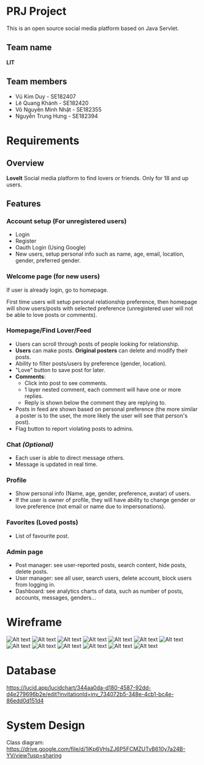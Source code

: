 # PRJ Project

This is an open source social media platform based on Java Servlet.

## Team name
**LIT**

## Team members
- Vũ Kim Duy - SE182407
- Lê Quang Khánh - SE182420
- Võ Nguyên Minh Nhật - SE182355
- Nguyễn Trung Hưng - SE182394

# Requirements

## Overview
**LoveIt**
Social media platform to find lovers or friends. Only for 18 and up users.

## Features
### Account setup (For unregistered users)
 - Login
 - Register
 - Oauth Login (Using Google)
 - New users, setup personal info such as name, age, email, location, gender, preferred gender.

### Welcome page (for new users)
If user is already login, go to homepage.

First time users will setup personal relationship preference, 
then homepage will show users/posts with selected preference (unregistered user will not be able to love posts or comments).

### Homepage/Find Lover/Feed
- Users can scroll through posts of people looking for relationship.
- **Users** can make posts. **Original posters** can delete and modify their posts.
- Ability to filter posts/users by preference (gender, location).
- "Love" button to save post for later.
- **Comments**:
    - Click into post to see comments.
    - 1 layer nested comment, each comment will have one or more replies.
    - Reply is shown below the comment they are replying to.
- Posts in feed are shown based on personal preference (the more similar a poster is to the user, the more likely the user will see that person's post).
- Flag button to report violating posts to admins.

### Chat *(Optional)*
- Each user is able to direct message others.
- Message is updated in real time.

### Profile
- Show personal info (Name, age, gender, preference, avatar) of users.
- If the user is owner of profile, they will have ability to change gender or love preference (not email or name due to impersonations).

### Favorites (Loved posts)
- List of favourite post.

### Admin page
- Post manager: see user-reported posts, search content, hide posts, delete posts.
- User manager: see all user, search users, delete account, block users from logging in.
- Dashboard: see analytics charts of data, such as number of posts, accounts, messages, genders...

# Wireframe
![Alt text](GUI/Wireframe_LoveIT-1.png)
![Alt text](GUI/Wireframe_LoveIT-2.png)
![Alt text](GUI/Wireframe_LoveIT-3.png)
![Alt text](GUI/Wireframe_LoveIT-4.png)
![Alt text](GUI/Wireframe_LoveIT-5.png)
![Alt text](GUI/Wireframe_LoveIT-6.png)
![Alt text](GUI/Wireframe_LoveIT-7.png)
![Alt text](GUI/Wireframe_LoveIT-8.png)
![Alt text](GUI/Wireframe_LoveIT-9.png)
![Alt text](GUI/Wireframe_LoveIT-10.png)
![Alt text](GUI/Wireframe_LoveIT-11.png)
![Alt text](GUI/Wireframe_LoveIT-12.png)
![Alt text](GUI/Wireframe_LoveIT-13.png)

# Database
https://lucid.app/lucidchart/344aa0da-d180-4587-92dd-d4e279696b2e/edit?invitationId=inv_734072b5-348e-4cb1-bc4e-86edd0d151d4

# System Design
Class diagram: https://drive.google.com/file/d/1iKp6VHsZJ6P5FCMZUTvB610y7a24B-YV/view?usp=sharing 
